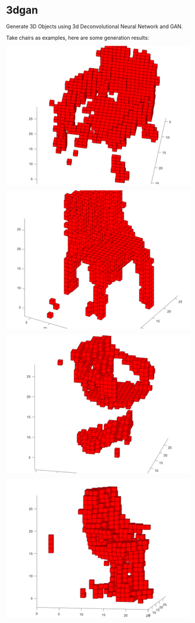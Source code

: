 # 3dgan


Generate 3D Objects using 3d Deconvolutional Neural  Network and GAN. 

Take chairs as examples, here are some generation results: 

![](data/tf_model_temp_save/gan_feature_matching_volume_soft_softmax/1.png)

![](data/tf_model_temp_save/gan_feature_matching_volume_soft_softmax/4.png)

![](data/tf_model_temp_save/gan_feature_matching_volume_soft_softmax/5.png)

![](data/tf_model_temp_save/gan_feature_matching_volume_soft_softmax/6.png)
